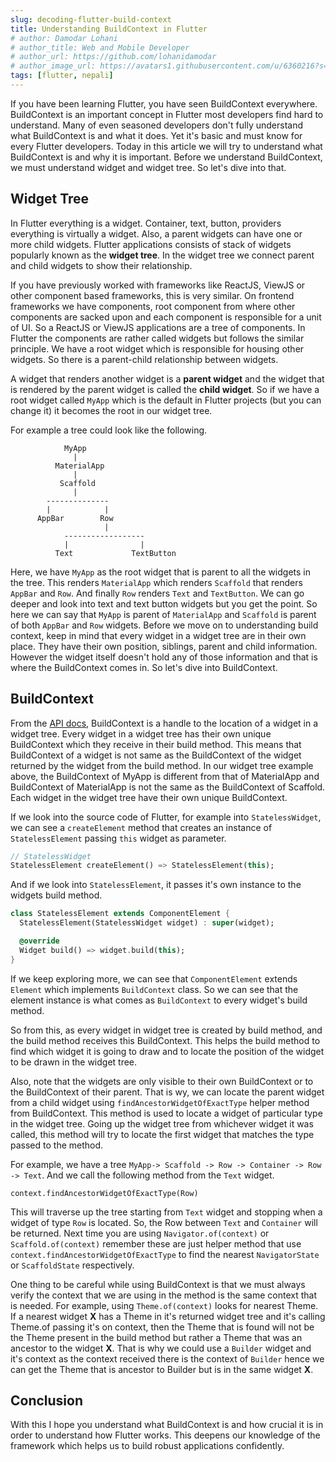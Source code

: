 ```yaml
---
slug: decoding-flutter-build-context
title: Understanding BuildContext in Flutter
# author: Damodar Lohani
# author_title: Web and Mobile Developer
# author_url: https://github.com/lohanidamodar
# author_image_url: https://avatars1.githubusercontent.com/u/6360216?s=460&u=ccf757cc3aece5b674460c4909b4a77e1d5b6a19&v=4
tags: [flutter, nepali]
---
```


If you have been learning Flutter, you have seen BuildContext everywhere. BuildContext is an important concept in Flutter most developers find hard to understand. Many of even seasoned developers don't fully understand what BuildContext is and what it does. Yet it's basic and must know for every Flutter developers. Today in this article we will try to understand what BuildContext is and why it is important. Before we understand BuildContext, we must understand widget and widget tree. So let's dive into that.

## Widget Tree

In Flutter everything is a widget. Container, text, button, providers everything is virtually a widget. Also, a parent widgets can have one or more child widgets. Flutter applications consists of stack of widgets popularly known as the **widget tree**. In the widget tree we connect parent and child widgets to show their relationship.

If you have previously worked with frameworks like ReactJS, ViewJS or other component based frameworks, this is very similar. On frontend frameworks we have components, root component from where other components are sacked upon and each component is responsible for a unit of UI. So a ReactJS or ViewJS applications are a tree of components. In Flutter the components are rather called widgets but follows the similar principle. We have a root widget which is responsible for housing other widgets. So there is a parent-child relationship between widgets.

A widget that renders another widget is a **parent widget** and the widget that is rendered by the parent widget is called the **child widget**. So if we have a root widget called `MyApp` which is the default in Flutter projects (but you can change it) it becomes the root in our widget tree.

For example a tree could look like the following.

```
            MyApp
              |
          MaterialApp
              |
           Scaffold
              |
        --------------
        |            |
      AppBar        Row
                     |
            ------------------
            |                |
          Text             TextButton
```

Here, we have `MyApp` as the root widget that is parent to all the widgets in the tree. This renders `MaterialApp` which renders `Scaffold` that renders `AppBar` and `Row`. And finally `Row` renders `Text` and `TextButton`. We can go deeper and look into text and text button widgets but you get the point. So here we can say that `MyApp` is parent of `MaterialApp` and `Scaffold` is parent of both `AppBar` and `Row` widgets. Before we move on to understanding build context, keep in mind that every widget in a widget tree are in their own place. They have their own position, siblings, parent and child information. However the widget itself doesn't hold any of those information and that is where the BuildContext comes in. So let's dive into BuildContext.

## BuildContext

From the [API docs](https://api.flutter.dev/flutter/widgets/BuildContext-class.html), BuildContext is a handle to the location of a widget in a widget tree. Every widget in a widget tree has their own unique BuildContext which they receive in their build method. This means that BuildContext of a widget is not same as the BuildContext of the widget returned by the widget from the build method. In our widget tree example above, the BuildContext of MyApp is different from that of MaterialApp and BuildContext of MaterialApp is not the same as the BuildContext of Scaffold. Each widget in the widget tree have their own unique BuildContext.

If we look into the source code of Flutter, for example into `StatelessWidget`, we can see a `createElement` method that creates an instance of `StatelessElement` passing `this` widget as parameter. 

```dart
// StatelessWidget
StatelessElement createElement() => StatelessElement(this);
```

And if we look into `StatelessElement`, it passes it's own instance to the widgets build method.

```dart
class StatelessElement extends ComponentElement {
  StatelessElement(StatelessWidget widget) : super(widget);

  @override
  Widget build() => widget.build(this);
}
```

If we keep exploring more, we can see that `ComponentElement` extends `Element` which implements `BuildContext` class. So we can see that the element instance is what comes as `BuildContext` to every widget's build method.

So from this, as every widget in widget tree is created by build method, and the build method receives this BuildContext. This helps the build method to find which widget it is going to draw and to locate the position of the widget to be drawn in the widget tree.

Also, note that the widgets are only visible to their own BuildContext or to the BuildContext of their parent. That is wy, we can locate the parent widget from a child widget using `findAncestorWidgetOfExactType` helper method from BuildContext. This method is used to locate a widget of particular type in the widget tree. Going up the widget tree from whichever widget it was called, this method will try to locate the first widget that matches the type passed to the method.

For example, we have a tree `MyApp-> Scaffold -> Row -> Container -> Row -> Text`. And we call the following method from the `Text` widget.
```
context.findAncestorWidgetOfExactType(Row)
```
This will traverse up the tree starting from `Text` widget and stopping when a widget of type `Row` is located. So, the Row between `Text` and `Container` will be returned. Next time you are using `Navigator.of(context)` or `Scaffold.of(context)` remember these are just helper method that use `context.findAncestorWidgetOfExactType` to find the nearest `NavigatorState` or `ScaffoldState` respectively.

One thing to be careful while using BuildContext is that we must always verify the context that we are using in the method is the same context that is needed. For example, using `Theme.of(context)` looks for nearest Theme. If a nearest widget **X** has a Theme in it's returned widget tree and it's calling Theme.of passing it's on context, then the Theme that is found will not be the Theme present in the build method but rather a Theme that was an ancestor to the widget **X**. That is why we could use a `Builder` widget and it's context as the context received there is the context of `Builder` hence we can get the Theme that is ancestor to Builder but is in the same widget **X**.


## Conclusion

With this I hope you understand what BuildContext is and how crucial it is in order to understand how Flutter works. This deepens our knowledge of the framework which helps us to build robust applications confidently. 

<!-- ## Ref

- https://www.educative.io/edpresso/what-is-buildcontext-in-flutter
- https://api.flutter.dev/flutter/widgets/BuildContext-class.html
- https://blog.mindorks.com/understanding-buildcontext-in-flutter
- https://flutterbyexample.com/lesson/build-context -->